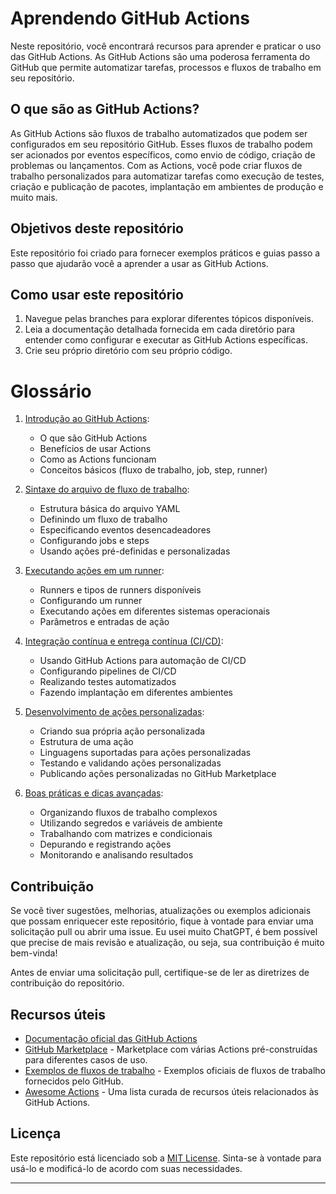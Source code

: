 # Aprendendo GitHub Actions

Neste repositório, você encontrará recursos para aprender e praticar o uso das GitHub Actions. As GitHub Actions são uma poderosa ferramenta do GitHub que permite automatizar tarefas, processos e fluxos de trabalho em seu repositório.

## O que são as GitHub Actions?

As GitHub Actions são fluxos de trabalho automatizados que podem ser configurados em seu repositório GitHub. Esses fluxos de trabalho podem ser acionados por eventos específicos, como envio de código, criação de problemas ou lançamentos. Com as Actions, você pode criar fluxos de trabalho personalizados para automatizar tarefas como execução de testes, criação e publicação de pacotes, implantação em ambientes de produção e muito mais.

## Objetivos deste repositório

Este repositório foi criado para fornecer exemplos práticos e guias passo a passo que ajudarão você a aprender a usar as GitHub Actions.

## Como usar este repositório

1. Navegue pelas branches para explorar diferentes tópicos disponíveis.
2. Leia a documentação detalhada fornecida em cada diretório para entender como configurar e executar as GitHub Actions específicas.
3. Crie seu próprio diretório com seu próprio código.

# Glossário

1. [Introdução ao GitHub Actions](https://github.com/HenrikSantos/aprendendo-github-actions/tree/introducao):
   - O que são GitHub Actions
   - Benefícios de usar Actions
   - Como as Actions funcionam
   - Conceitos básicos (fluxo de trabalho, job, step, runner)

2. [Sintaxe do arquivo de fluxo de trabalho](https://github.com/HenrikSantos/aprendendo-github-actions/tree/sintaxe):
   - Estrutura básica do arquivo YAML
   - Definindo um fluxo de trabalho
   - Especificando eventos desencadeadores
   - Configurando jobs e steps
   - Usando ações pré-definidas e personalizadas

3. [Executando ações em um runner](https://github.com/HenrikSantos/aprendendo-github-actions/tree/execucao):
   - Runners e tipos de runners disponíveis
   - Configurando um runner
   - Executando ações em diferentes sistemas operacionais
   - Parâmetros e entradas de ação

4. [Integração contínua e entrega contínua (CI/CD)](https://github.com/HenrikSantos/aprendendo-github-actions/tree/cicd):
   - Usando GitHub Actions para automação de CI/CD
   - Configurando pipelines de CI/CD
   - Realizando testes automatizados
   - Fazendo implantação em diferentes ambientes

5. [Desenvolvimento de ações personalizadas](https://github.com/HenrikSantos/aprendendo-github-actions/tree/actions-personalizadas):
   - Criando sua própria ação personalizada
   - Estrutura de uma ação
   - Linguagens suportadas para ações personalizadas
   - Testando e validando ações personalizadas
   - Publicando ações personalizadas no GitHub Marketplace

6. [Boas práticas e dicas avançadas](https://github.com/HenrikSantos/aprendendo-github-actions/tree/boas-praticas):
   - Organizando fluxos de trabalho complexos
   - Utilizando segredos e variáveis de ambiente
   - Trabalhando com matrizes e condicionais
   - Depurando e registrando ações
   - Monitorando e analisando resultados

## Contribuição

Se você tiver sugestões, melhorias, atualizações ou exemplos adicionais que possam enriquecer este repositório, fique à vontade para enviar uma solicitação pull ou abrir uma issue. Eu usei muito ChatGPT, é bem possível que precise de mais revisão e atualização, ou seja, sua contribuição é muito bem-vinda!

Antes de enviar uma solicitação pull, certifique-se de ler as diretrizes de contribuição do repositório.

## Recursos úteis

- [Documentação oficial das GitHub Actions](https://docs.github.com/en/actions)
- [GitHub Marketplace](https://github.com/marketplace?type=actions) - Marketplace com várias Actions pré-construídas para diferentes casos de uso.
- [Exemplos de fluxos de trabalho](https://github.com/actions/starter-workflows) - Exemplos oficiais de fluxos de trabalho fornecidos pelo GitHub.
- [Awesome Actions](https://github.com/sdras/awesome-actions) - Uma lista curada de recursos úteis relacionados às GitHub Actions.

## Licença

Este repositório está licenciado sob a [MIT License](LICENSE). Sinta-se à vontade para usá-lo e modificá-lo de acordo com suas necessidades.

---

